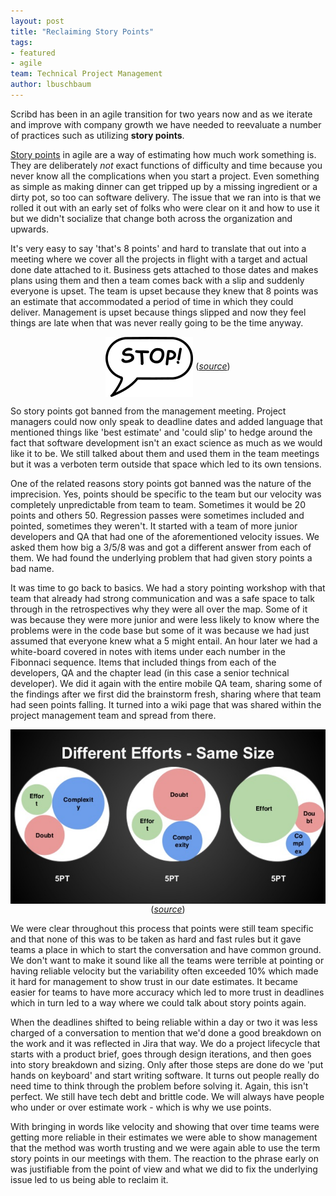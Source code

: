 ```yaml
---
layout: post
title: "Reclaiming Story Points"
tags:
- featured
- agile
team: Technical Project Management
author: lbuschbaum
---
```


Scribd has been in an agile transition for two years now and as we iterate and
improve with company growth we have needed to reevaluate a number of practices
such as utilizing **story points**.

[Story points](https://agilefaq.wordpress.com/2007/11/13/what-is-a-story-point/) in agile are a way of estimating how much work something is. They
are deliberately _not_ exact functions of difficulty and time because you never
know all the complications when you start a project. Even something as simple
as making dinner can get tripped up by a missing ingredient or a dirty pot, so
too can software delivery. The issue that we ran into is that we rolled it out with an
early set of folks who were clear on it and how to use it but we didn't
socialize that change both across the organization and upwards.

It's very easy to say 'that's 8 points' and hard to translate that out into a
meeting where we cover all the projects in flight with a target and actual done
date attached to it. Business gets attached to those dates and makes plans
using them and then a team comes back with a slip and suddenly everyone is
upset. The team is upset because they knew that 8 points was an estimate that
accommodated a period of time in which they could deliver. Management is upset
because things slipped and now they feel things are late when that was never
really going to be the time anyway.

<center>
<img src="/post-images/2020-03-story-points/stop.png" alt="Stop!" align="center"/>
(<em><a href="https://publicdomainvectors.org/en/free-clipart/Stop-speech-bubble/82516.html" target="_blank">source</a></em>)
</center>

So story points got banned from the management meeting. Project managers could
now only speak to deadline dates and added language that mentioned things like
'best estimate' and 'could slip' to hedge around the fact that software
development isn't an exact science as much as we would like it to be. We still
talked about them and used them in the team meetings but it was a verboten term
outside that space which led to its own tensions. 

One of the related reasons story points got banned was the nature of the
imprecision. Yes, points should be specific to the team but our velocity was
completely unpredictable from team to team. Sometimes it would be 20 points and
others 50. Regression passes were sometimes included and pointed, sometimes
they weren't. It started with a team of more junior developers and QA that had
one of the aforementioned velocity issues. We asked them how big a 3/5/8 was
and got a different answer from each of them. We had found the underlying
problem that had given story points a bad name.

It was time to go back to basics. We had a story pointing workshop with that
team that already had strong communication and was a safe space to talk through
in the retrospectives why they were all over the map. Some of it was because
they were more junior and were less likely to know where the problems were in
the code base but some of it was because we had just assumed that everyone knew
what a 5 might entail. An hour later we had a white-board covered in notes with
items under each number in the Fibonnaci sequence. Items that included things
from each of the developers, QA and the chapter lead (in this case a senior
technical developer). We did it again with the entire mobile QA team, sharing
some of the findings after we first did the brainstorm fresh, sharing where
that team had seen points falling. It turned into a wiki page that was shared
within the project management team and spread from there. 

<center>
<img src="/post-images/2020-03-story-points/efforts.png" alt="Different efforts are different!" align="center"/>
(<em><a href="https://www.slideshare.net/arkanaan/agile-relative-sizing-v2" target="_blank">source</a></em>)
</center>

We were clear throughout this process that points were still team specific and
that none of this was to be taken as hard and fast rules but it gave teams a
place in which to start the conversation and have common ground. We don't want
to make it sound like all the teams were terrible at pointing or having
reliable velocity but the variability often exceeded 10% which made it hard for
management to show trust in our date estimates. It became easier for teams to
have more accuracy which led to more trust in deadlines which in turn led to a
way where we could talk about story points again.

When the deadlines shifted to being reliable within a day or two it was less
charged of a conversation to mention that we'd done a good breakdown on the
work and it was reflected in Jira that way. We do a project lifecycle that
starts with a product brief, goes through design iterations, and then goes into
story breakdown and sizing. Only after those steps are done do we 'put hands on
keyboard' and start writing software. It turns out people really do need time
to think through the problem before solving it. Again, this isn't perfect. We
still have tech debt and brittle code. We will always have people who under or
over estimate work - which is why we use points.

With bringing in words like velocity and showing that over time teams were
getting more reliable in their estimates we were able to show management that
the method was worth trusting and we were again able to use the term story
points in our meetings with them. The reaction to the phrase early on was
justifiable from the point of view and what we did to fix the underlying issue
led to us being able to reclaim it.
